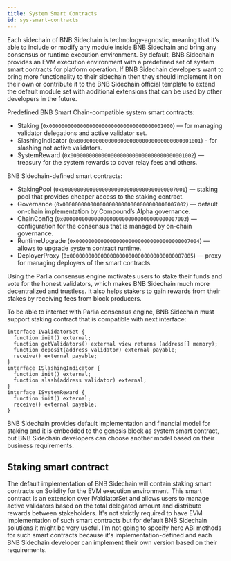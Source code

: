 ```yaml
---
title: System Smart Contracts
id: sys-smart-contracts
---
```


Each sidechain of BNB Sidechain is technology-agnostic, meaning that it’s able to include or modify any module inside BNB Sidechain and bring any consensus or runtime execution environment. By default, BNB Sidechain provides an EVM execution environment with a predefined set of system smart contracts for platform operation. If BNB Sidechain developers want to bring more functionality to their sidechain then they should implement it on their own or contribute it to the BNB Sidechain official template to extend the default module set with additional extensions that can be used by other developers in the future.

Predefined BNB Smart Chain-compatible system smart contracts:

* Staking (`0x0000000000000000000000000000000000001000`) — for managing validator delegations and active validator set.
* SlashingIndicator (`0x0000000000000000000000000000000000001001`) - for slashing not active validators.
* SystemReward (`0x0000000000000000000000000000000000001002`) — treasury for the system rewards to cover relay fees and others.

BNB Sidechain-defined smart contracts:
* StakingPool (`0x0000000000000000000000000000000000007001`) — staking pool that provides cheaper access to the staking contract.
* Governance (`0x0000000000000000000000000000000000007002`) — default on-chain implementation by Compound’s Alpha governance.
* ChainConfig (`0x0000000000000000000000000000000000007003`) — configuration for the consensus that is managed by on-chain governance.
* RuntimeUpgrade (`0x0000000000000000000000000000000000007004`) — allows to upgrade system contract runtime.
* DeployerProxy (`0x0000000000000000000000000000000000007005`) — proxy for managing deployers of the smart contracts.

Using the Parlia consensus engine motivates users to stake their funds and vote for the honest validators, which makes BNB Sidechain  much more decentralized and trustless. It also helps stakers to gain rewards from their stakes by receiving fees from block producers.

To be able to interact with Parlia consensus engine, BNB Sidechain must support staking contract that is compatible with next interface:

```
interface IValidatorSet {
  function init() external;
  function getValidators() external view returns (address[] memory);
  function deposit(address validator) external payable;   
  receive() external payable;
}
interface ISlashingIndicator {
  function init() external;
  function slash(address validator) external;
}
interface ISystemReward {
  function init() external;
  receive() external payable;
}
```

BNB Sidechain provides default implementation and financial model for staking and it is embedded to the genesis block as system smart contract, but BNB Sidechain developers can choose another model based on their business requirements.


## Staking smart contract

The default implementation of BNB Sidechain will contain staking smart contracts on Solidity for the EVM execution environment. This smart contract is an extension over IValdiatorSet and allows users to manage active validators based on the total delegated amount and distribute rewards between stakeholders. It's not strictly required to have EVM implementation of such smart contracts but for default BNB Sidechain solutions it might be very useful. I’m not going to specify here ABI methods for such smart contracts because it's implementation-defined and each BNB Sidechain developer can implement their own version based on their requirements.